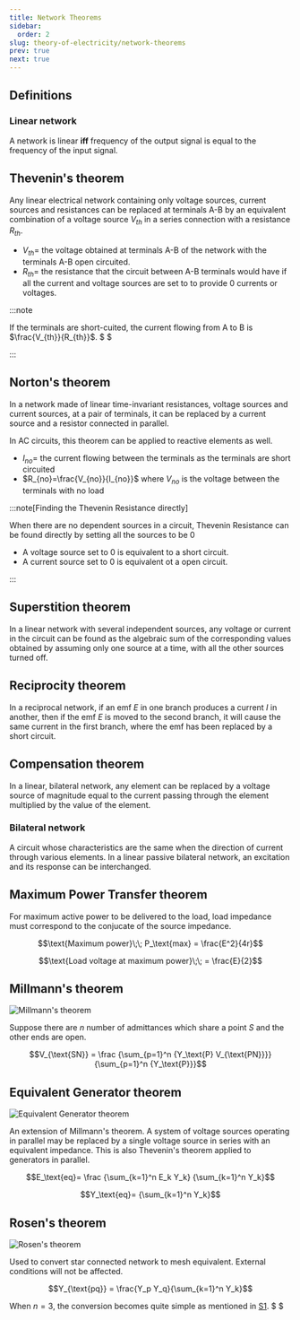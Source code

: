 ```yaml
---
title: Network Theorems
sidebar:
  order: 2
slug: theory-of-electricity/network-theorems
prev: true
next: true
---
```


## Definitions

### Linear network

A network is linear **iff** frequency of the output signal is equal to the frequency of the input signal.

## Thevenin's theorem

Any linear electrical network containing only voltage sources, current sources
and resistances can be replaced at terminals A-B by an equivalent combination of
a voltage source $V_{th}$ in a series connection with a resistance $R_{th}$.

- $V_{th}=$ the voltage obtained at terminals A-B of the network with the
  terminals A-B open circuited.
- $R_{th}=$ the resistance that the circuit between A-B terminals would have if
  all the current and voltage sources are set to to provide 0 currents or
  voltages.

:::note

If the terminals are short-cuited, the current flowing from A to B is
$\frac{V_{th}}{R_{th}}$. $ $

:::

## Norton's theorem

In a network made of linear time-invariant resistances, voltage sources and
current sources, at a pair of terminals, it can be replaced by a current source
and a resistor connected in parallel.

In AC circuits, this theorem can be applied to reactive elements as well.

- $I_{no}=$ the current flowing between the terminals as the terminals are short
  circuited
- $R_{no}=\frac{V_{no}}{I_{no}}$ where $V_{no}$ is the voltage between the
  terminals with no load

:::note[Finding the Thevenin Resistance directly]

When there are no dependent sources in a circuit, Thevenin Resistance can be
found directly by setting all the sources to be 0

- A voltage source set to 0 is equivalent to a short circuit.
- A current source set to 0 is equivalent ot a open circuit.

:::

## Superstition theorem

In a linear network with several independent sources, any voltage or current in
the circuit can be found as the algebraic sum of the corresponding values
obtained by assuming only one source at a time, with all the other sources
turned off.

## Reciprocity theorem

In a reciprocal network, if an emf $E$ in one branch produces a current $I$ in
another, then if the emf $E$ is moved to the second branch, it will cause the
same current in the first branch, where the emf has been replaced by a short
circuit.

## Compensation theorem

In a linear, bilateral network, any element can be replaced by a voltage source
of magnitude equal to the current passing through the element multiplied by the
value of the element.

### Bilateral network

A circuit whose characteristics are the same when the direction of current
through various elements. In a linear passive bilateral network, an excitation
and its response can be interchanged.

## Maximum Power Transfer theorem

For maximum active power to be delivered to the load, load impedance must
correspond to the conjucate of the source impedance.

```math
\text{Maximum power}\;\; P_\text{max} = \frac{E^2}{4r}
```

```math
\text{Load voltage at maximum power}\;\; = \frac{E}{2}
```

## Millmann's theorem

![Millmann's theorem](/images/theory-of-electricity/millmanns-theorem.jpg)

Suppose there are $n$ number of admittances which share a point $S$ and the
other ends are open.

```math
V_{\text{SN}} =
\frac
{\sum_{p=1}^n {Y_\text{P} V_{\text{PN}}}}
{\sum_{p=1}^n {Y_\text{P}}}
```

## Equivalent Generator theorem

![Equivalent Generator theorem](/images/theory-of-electricity/equivalent-generator-theorem.jpg)

An extension of Millmann's theorem. A system of voltage sources operating in
parallel may be replaced by a single voltage source in series with an equivalent
impedance. This is also Thevenin's theorem applied to generators in parallel.

```math
E_\text{eq}=
\frac
{\sum_{k=1}^n E_k Y_k}
{\sum_{k=1}^n Y_k}
```

```math
Y_\text{eq}=
{\sum_{k=1}^n Y_k}
```

## Rosen's theorem

![Rosen's theorem](/images/theory-of-electricity/rosens-theorem.jpg)

Used to convert star connected network to mesh equivalent. External conditions
will not be affected.

```math
Y_{\text{pq}} = \frac{Y_p Y_q}{\sum_{k=1}^n Y_k}
```

When $n=3$, the conversion becomes quite simple as mentioned in
[S1](https://s1.sahithyan.dev/electrical-fundamentals/basics/terms/#delta-star-conversion).
$ $
